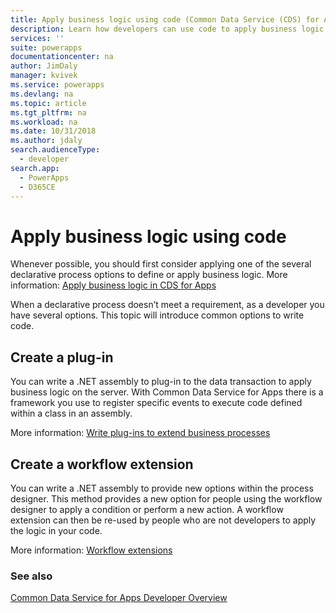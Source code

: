 ```yaml
---
title: Apply business logic using code (Common Data Service (CDS) for Apps)| Microsoft Docs
description: Learn how developers can use code to apply business logic in Common Data Service for Apps.
services: ''
suite: powerapps
documentationcenter: na
author: JimDaly
manager: kvivek
ms.service: powerapps
ms.devlang: na
ms.topic: article
ms.tgt_pltfrm: na
ms.workload: na
ms.date: 10/31/2018
ms.author: jdaly
search.audienceType: 
  - developer
search.app: 
  - PowerApps
  - D365CE
---
```


# Apply business logic using code

Whenever possible, you should first consider applying one of the several declarative process options to define or apply business logic. More information: [Apply business logic in CDS for Apps](../../maker/model-driven-apps/guide-staff-through-common-tasks-processes.md)

When a declarative process doesn’t meet a requirement, as a developer you have several options. This topic will introduce common options to write code.

## Create a plug-in

You can write a .NET assembly to plug-in to the data transaction to apply business logic on the server. With Common Data Service for Apps there is a framework you use to register specific events to execute code defined within a class in an assembly. 

More information: [Write plug-ins to extend business processes](plug-ins.md)

## Create a workflow extension

You can write a .NET assembly to provide new options within the process designer. This method provides a new option for people using the workflow designer to apply a condition or perform a new action. A workflow extension can then be re-used by people who are not developers to apply the logic in your code.

More information: [Workflow extensions](workflow/workflow-extensions.md)

### See also

[Common Data Service for Apps Developer Overview](overview.md)
